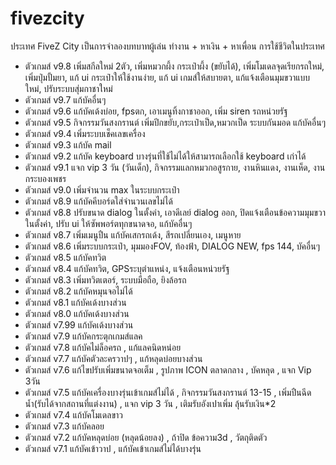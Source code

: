 # fivezcity
ประเทศ FiveZ City เป็นการจำลองบทบาทผู้เล่น ทำงาน + หาเงิน + หาเพื่อน การใช้ชีวิตในประเทศ
* ตัวเกมส์ v9.8 เพิ่มสกีลใหม่ 2ตัว, เพิ่มหมวกผึ้ง กระเป๋าผึ้ง (ขยับได้), เพิ่มโมเดลจุดเรียกรถใหม่, เพิ่มปุ่มปั้มยา, แก้ ui กระเป๋าให้ใช้งานง่าย, แก้ ui เกมส์ให้สบายตา, แก้แจ้งเตือนมุมขวาแบบใหม่, ปรับระบบสุ่มกาชาใหม่
* ตัวเกมส์ v9.7 แก้บัคอื่นๆ
* ตัวเกมส์ v9.6 แก้บัคเด้งบ่อย, fpsตก, เอาเมนูทิ้งกาชาออก, เพิ่ม siren รถหน่วยรัฐ
* ตัวเกมส์ v9.5 กิจกรรมวันสงกรานต์ เพิ่มปีกขยับ,กระเป๋าเป็ด,หมวกเป็ด ระบบกันมอด แก้บัคอื่นๆ
* ตัวเกมส์ v9.4 เพิ่มระบบเช็คเลขเครื่อง
* ตัวเกมส์ v9.3 แก้บัค mail
* ตัวเกมส์ v9.2 แก้บัค keyboard บางรุ่นที่ใช้ไม่ได้ให้สามารถเลือกใช้ keyboard เก่าได้
* ตัวเกมส์ v9.1 แจก vip 3 วัน (วันเด็ก), กิจกรรมแลกหมวกอสูรกาย, งานหินแดง, งานเห็ด, งานกระบองเพชร
* ตัวเกมส์ v9.0 เพิ่มจำนวน max ในระบบกระเป๋า
* ตัวเกมส์ v8.9 แก้บัคคีบอร์ดใส่จำนวนเลขไม่ได้
* ตัวเกมส์ v8.8 ปรับขนาด dialog ในตั้งค่า, เอาดีเลย์ dialog ออก, ปิดแจ้งเตือนข้อความมุมขวาในตั้งค่า, ปรับ ui ให้ซัพพอร์ตทุกขนาดจอ, แก้บัคอื่นๆ
* ตัวเกมส์ v8.7 เพิ่มเมนูปืน แก้บัคเสกรถเด้ง, สีรถเปลี่ยนเอง, เมนูหาย
* ตัวเกมส์ v8.6 เพิ่มระบบกระเป๋า, มุมมองFOV, ท้องฟ้า, DIALOG NEW, fps 144, บัคอื่นๆ
* ตัวเกมส์ v8.5 แก้บัคทวิต
* ตัวเกมส์ v8.4 แก้บัคทวิต, GPSระบุตำแหน่ง, แจ้งเตือนหน่วยรัฐ
* ตัวเกมส์ v8.3 เพิ่มทวิตเตอร์, ระบบมือถือ, ยิงล้อรถ
* ตัวเกมส์ v8.2 แก้บัคหมุนจอไม่ได้
* ตัวเกมส์ v8.1 แก้บัคเด้งบางส่วน
* ตัวเกมส์ v8.0 แก้บัคเด้งบางส่วน
* ตัวเกมส์ v7.99 แก้บัคเด้งบางส่วน
* ตัวเกมส์ v7.9 แก้บัคกระตุกเกมส์แลค
* ตัวเกมส์ v7.8 แก้บัคไม่ล็อครถ , แก้แลคนิดหน่อย
* ตัวเกมส์ v7.7 แก้บัคตัวละครวาปๆ , แก้หลุดบ่อยบางส่วน
* ตัวเกมส์ v7.6 แก้ไขปรับเพิ่มขนาดจอเต็ม , รูปภาพ ICON ตลาดกลาง , บัคหลุด , แจก Vip 3วัน
* ตัวเกมส์ v7.5 แก้บัคเครื่องบางรุ่นเข้าเกมส์ไม่ได้ , กิจกรรมวันสงกรานต์ 13-15 , เพิ่มปืนฉีดน้ำ(รับได้จากสถานที่แต่งงาน) , แจก vip 3 วัน , เติมรับอังเปาเพิ่ม ลุ้นรับเงิน*2
* ตัวเกมส์ v7.4 แก้บัคโมเดลขาว
* ตัวเกมส์ v7.3 แก้บัคลอย
* ตัวเกมส์ v7.2 แก้บัคหลุดบ่อย (หลุดน้อยลง) , ถ้าปิด ข้อความ3d , วัตถุติดตัว
* ตัวเกมส์ v7.1 แก้บัคเข้าวาป , แก้บัคเข้าเกมส์ไม่ได้บางรุ่น

